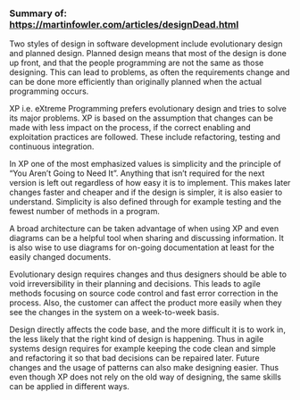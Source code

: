### Summary of: https://martinfowler.com/articles/designDead.html

Two styles of design in software development include evolutionary design and planned design. Planned design means that most of the design is done up front, and that the people programming are not the same as those designing. This can lead to problems, as often the requirements change and can be done more efficiently than originally planned when the actual programming occurs.

XP i.e. eXtreme Programming prefers evolutionary design and tries to solve its major problems. XP is based on the assumption that changes can be made with less impact on the process, if the correct enabling and exploitation practices are followed. These include refactoring, testing and continuous integration.

In XP one of the most emphasized values is simplicity and the principle of “You Aren’t Going to Need It”. Anything that isn’t required for the next version is left out regardless of how easy it is to implement. This makes later changes faster and cheaper and if the design is simpler, it is also easier to understand. Simplicity is also defined through for example testing and the fewest number of methods in a program.

A broad architecture can be taken advantage of when using XP and even diagrams can be a helpful tool when sharing and discussing information. It is also wise to use diagrams for on-going documentation at least for the easily changed documents.

Evolutionary design requires changes and thus designers should be able to void irreversibility in their planning and decisions. This leads to agile methods focusing on source code control and fast error correction in the process. Also, the customer can affect the product more easily when they see the changes in the system on a week-to-week basis.

Design directly affects the code base, and the more difficult it is to work in, the less likely that the right kind of design is happening. Thus in agile systems design requires for example keeping the code clean and simple and refactoring it so that bad decisions can be repaired later. Future changes and the usage of patterns can also make designing easier. Thus even though XP does not rely on the old way of designing, the same skills can be applied in different ways.

